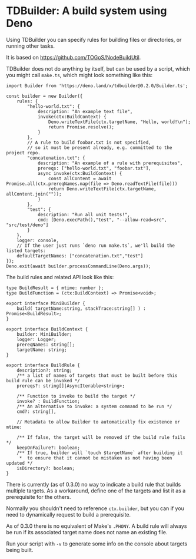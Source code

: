 # TDBuilder: A build system using Deno

Using TDBuilder you can specify rules for building files or directories,
or running other tasks.

It is based on https://github.com/TOGoS/NodeBuildUtil.

TDBuilder does not do anything by itself, but can be used by a script,
which you might call `make.ts`, which might look something like this:

```
import Builder from 'https://deno.land/x/tdbuilder@0.2.0/Builder.ts';

const builder = new Builder({
	rules: {
		"hello-world.txt": {
			description: "An example text file",
			invoke(ctx:BuildContext) {
				Deno.writeTextFile(ctx.targetName, "Hello, world!\n");
				return Promise.resolve();
			}
		},
		// A rule to build foobar.txt is not specified,
		// so it must be present already, e.g. committed to the project repo.
		"concatenation.txt": {
			description: "An example of a rule with prerequisites",
			prereqs: ["hello-world.txt", "foobar.txt"],
			async invoke(ctx:BuildContext) {
				const allContent = await Promise.all(ctx.prereqNames.map(file => Deno.readTextFile(file)))
				return Deno.writeTextFile(ctx.targetName, allContent.join(""));
			}
		},
		"test": {
			description: "Run all unit tests!",
			cmd: [Deno.execPath(),"test", "--allow-read=src", "src/test/deno"]
		}
	},
	logger: console,
	// If the user just runs `deno run make.ts`, we'll build the listed targets:
	defaultTargetNames: ["concatenation.txt","test"]
});
Deno.exit(await builder.processCommandLine(Deno.args));
```

The build rules and related API look like this:

```
type BuildResult = { mtime: number };
type BuildFunction = (ctx:BuildContext) => Promise<void>;

export interface MiniBuilder {
	build( targetName:string, stackTrace:string[] ) : Promise<BuildResult>;
}

export interface BuildContext {
	builder: MiniBuilder;
	logger: Logger;
	prereqNames: string[];
	targetName: string;
}

export interface BuildRule {
	description?: string;
	/** a list of names of targets that must be built before this build rule can be invoked */
	prereqs?: string[]|AsyncIterable<string>;

	/** Function to invoke to build the target */
	invoke? : BuildFunction;
	/** An alternative to invoke: a system command to be run */
	cmd?: string[],

	// Metadata to allow Builder to automatically fix existence or mtime:

	/** If false, the target will be removed if the build rule fails */
	keepOnFailure?: boolean;
	/** If true, builder will `touch $targetName` after building it
	 *  to ensure that it cannot be mistaken as not having been updated */
	isDirectory?: boolean;
}
```

There is currently (as of 0.3.0) no way to indicate a build rule that builds multiple targets.
As a workaround, define one of the targets and list it as a prerequisite for the others.

Normally you shouldn't need to reference `ctx.builder`,
but you can if you need to dynamically request to build a prerequisite.

As of 0.3.0 there is no equivalent of Make's `.PHONY`.
A build rule will always be run if its associated target name
does not name an existing file.

Run your script with `-v` to generate some info on the console about targets being built.
